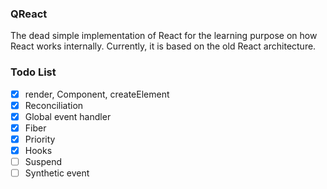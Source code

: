 ### QReact

The dead simple implementation of React for the learning purpose on how React works internally. Currently, it is based on the old React architecture.

### Todo List

- [x] render, Component, createElement
- [x] Reconciliation
- [x] Global event handler
- [x] Fiber
- [x] Priority
- [x] Hooks
- [ ] Suspend
- [ ] Synthetic event